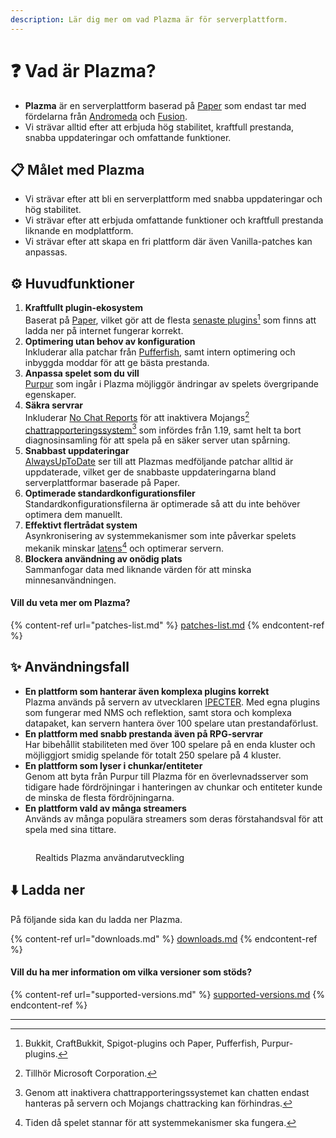 ```yaml
---
description: Lär dig mer om vad Plazma är för serverplattform.
---
```


# ❓ Vad är Plazma?

- **Plazma** är en serverplattform baserad på [Paper](https://github.com/PaperMC/Paper) som endast tar med fördelarna från [Andromeda](https://github.com/EarendelArchived/Andromeda) och [Fusion](https://github.com/RuinedTechnologyUnify/Fusion).
- Vi strävar alltid efter att erbjuda hög stabilitet, kraftfull prestanda, snabba uppdateringar och omfattande funktioner.

## 📋 Målet med Plazma <a href="#id-1" id="id-1"></a>

- Vi strävar efter att bli en serverplattform med snabba uppdateringar och hög stabilitet.
- Vi strävar efter att erbjuda omfattande funktioner och kraftfull prestanda liknande en modplattform.
- Vi strävar efter att skapa en fri plattform där även Vanilla-patches kan anpassas.

## ⚙️ Huvudfunktioner <a href="#id-2" id="id-2"></a>

1. **Kraftfullt plugin-ekosystem**\
   Baserat på [Paper](https://github.com/PaperMC/Paper), vilket gör att de flesta [senaste plugins](#user-content-fn-1)[^1] som finns att ladda ner på internet fungerar korrekt.
2. **Optimering utan behov av konfiguration**\
   Inkluderar alla patchar från [Pufferfish](https://github.com/pufferfish-gg/Pufferfish), samt intern optimering och inbyggda moddar för att ge bästa prestanda.
3. **Anpassa spelet som du vill**\
   [Purpur](https://github.com/PurpurMC/Purpur) som ingår i Plazma möjliggör ändringar av spelets övergripande egenskaper.
4. **Säkra servrar**\
   Inkluderar [No Chat Reports](https://github.com/Aizistral-Studios/No-Chat-Reports) för att inaktivera Mojangs[^2] [chattrapporteringssystem](#user-content-fn-3)[^3] som infördes från 1.19, samt helt ta bort diagnosinsamling för att spela på en säker server utan spårning.
5. **Snabbast uppdateringar**\
   [AlwaysUpToDate](https://github.com/PlazmaMC/AlwaysUpToDate) ser till att Plazmas medföljande patchar alltid är uppdaterade, vilket ger de snabbaste uppdateringarna bland serverplattformar baserade på Paper.
6. **Optimerade standardkonfigurationsfiler**\
   Standardkonfigurationsfilerna är optimerade så att du inte behöver optimera dem manuellt.
7. **Effektivt flertrådat system**\
   Asynkronisering av systemmekanismer som inte påverkar spelets mekanik minskar [latens](#user-content-fn-4)[^4] och optimerar servern.
8. **Blockera användning av onödig plats**\
   Sammanfogar data med liknande värden för att minska minnesanvändningen.

#### Vill du veta mer om Plazma? <a href="#etc-1" id="etc-1"></a>

{% content-ref url="patches-list.md" %}
[patches-list.md](patches-list.md)
{% endcontent-ref %}

## ✨ Användningsfall <a href="#id-3" id="id-3"></a>

- **En plattform som hanterar även komplexa plugins korrekt**\
  Plazma används på servern av utvecklaren [IPECTER](https://github.com/IPECTER). Med egna plugins som fungerar med NMS och reflektion, samt stora och komplexa datapaket, kan servern hantera över 100 spelare utan prestandaförlust.
- **En plattform med snabb prestanda även på RPG-servrar**\
  Har bibehållit stabiliteten med över 100 spelare på en enda kluster och möjliggjort smidig spelande för totalt 250 spelare på 4 kluster.
- **En plattform som lyser i chunkar/entiteter**\
  Genom att byta från Purpur till Plazma för en överlevnadsserver som tidigare hade fördröjningar i hanteringen av chunkar och entiteter kunde de minska de flesta fördröjningarna.
- **En plattform vald av många streamers**\
  Används av många populära streamers som deras förstahandsval för att spela med sina tittare.

<figure>
   <img src="https://badge.plazmamc.org/internal/bstats" alt="">
   
   <figcaption><p>Realtids Plazma användarutveckling</p></figcaption>
</figure>

## ⬇️ Ladda ner

På följande sida kan du ladda ner Plazma.

{% content-ref url="downloads.md" %}
[downloads.md](downloads.md)
{% endcontent-ref %}

#### Vill du ha mer information om vilka versioner som stöds?

{% content-ref url="supported-versions.md" %}
[supported-versions.md](supported-versions.md)
{% endcontent-ref %}

***

[^1]: Bukkit, CraftBukkit, Spigot-plugins och Paper, Pufferfish, Purpur-plugins.

[^2]: Tillhör Microsoft Corporation.

[^3]: Genom att inaktivera chattrapporteringssystemet kan chatten endast hanteras på servern och Mojangs chattracking kan förhindras.

[^4]: Tiden då spelet stannar för att systemmekanismer ska fungera.
